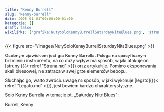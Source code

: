 ```yaml
---
title: "Kenny Burrell"
slug: "kenny-burrell"
date: 2005-01-01T00:00:00+01:00
kategorie: []
draft: false
wikilinks: ['grafika:NutySoloKennyBurrellSaturdayNiteBlues.png', 'struna', 'legato', 'kategoria:gitarzy%C5%9Bci_jazzowi']
---
```

{{< figure src="/images/NutySoloKennyBurrellSaturdayNiteBlues.png" >}}

Osobnym zjawiskiem jest gra Kenny Burrella. Polega na specyficznym
brzmieniu instrumentu, na co duży wpływ ma sposób, w jaki atakuje on
[struny]({{< relref "Struna.md" >}}) oraz artykułuje. Pomimo eksponowania skali
bluesowej, nie zatraca w swej grze elementów bebopu.

Słuchając go, warto zwrócić uwagę na sposób, w jaki wykonuje
[legato]({{< relref "Legato.md" >}}), jest bowiem bardzo charakterystyczne.

Solo Kenny Burrella w temacie pt. „Saturday Nite Blues":

Burrell, Kenny<!-- link nie odnosił się do niczego -->